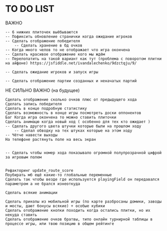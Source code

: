 # TO DO LIST

ВАЖНО

	-- 6 нижних плиточек выёбываются
	-- Пофиксить обновление странички когда ожидание игроков
	-- Сделать отображение победителя
		-- Сделать хранение в бд очков
	-- Когда много челов то не отображает что игра окончена
	-- Сделать красивое отображение кого мы ждём
	-- Перелопатить на такой вариант как тут (проблема с поворотом плитки на айфоне) https://jsfiddle.net/ivandalechenko/9dzctqju/9/

	-- Сделать ожидание игроков и запуск игры

	-- Сделать отображение партии созданных и неначатых партий 


НЕ СИЛЬНО ВАЖНО (на будущее)

	Сделать отображение сколько очков плюс от предыдущего хода
	Сделать запись победителя
	Сделать в конце подробную статистику
	Сделать возможность в конце игры посмотреть доски оппонентов
	Баг Когда игра окончена то можно ставить плиточки
	Сделать анимацю когда новый ход ( особенно для тех кто ожидает )
	-- Сделать другого цвета штучки которые были на прошлом ходу
		-- Сделал обводку на тех штуках которые на этом ходу
	-- Чётче навести выходы
	На телефоне растянуть поле на весь экран


	-- Сделать чтобы номер хода показывало огромной полупрозрачной цифрой за игровым полем 


	Рефакторинг update_route_score
	Поубирать мб ещё какие-то глобальные переменные
	Сделать так чтобы везде где используется playingField он передавался параметром а не брался изнеоткуда

	Сделать всякие анимации

	Сделать приколы из мобильной игры (по карте разбросаны домики, заводы и мосты, дают бонусы всякие) + особые кубики
	Сделать отображение кнопки походить когда остались плитки, но их некуда ставить
	Сделать отображение очков братвы, типо онлайн турнирной таблицы в процессе игры, или твою позицию в общем рейтинге







